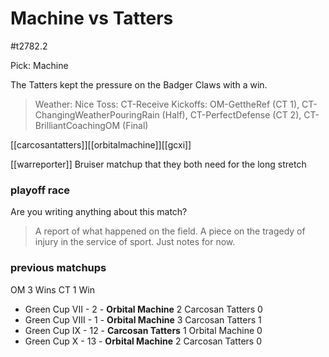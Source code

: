 # Machine vs Tatters

#t2782.2

Pick: Machine

The Tatters kept the pressure on the Badger Claws with a win. 

> Weather: Nice
> Toss: CT-Receive
> Kickoffs:  OM-GettheRef (CT 1), CT-ChangingWeatherPouringRain (Half), CT-PerfectDefense (CT 2), CT-BrilliantCoachingOM (Final)

[[carcosantatters]][[orbitalmachine]][[gcxi]]

[[warreporter]]
Bruiser matchup that they both need for the long stretch

### playoff race



Are you writing anything about this match?

> A report of what happened on the field.
> A piece on the tragedy of injury in the service of sport.
> Just notes for now.

### previous matchups

OM 3 Wins
CT 1 Win

* Green Cup VII - 2 - **Orbital Machine** 2 Carcosan Tatters 0
* Green Cup VIII - 1 - **Orbital Machine** 3 Carcosan Tatters 1
* Green Cup IX - 12 - **Carcosan Tatters** 1 Orbital Machine 0
* Green Cup X - 13 - **Orbital Machine** 2 Carcosan Tatters 0